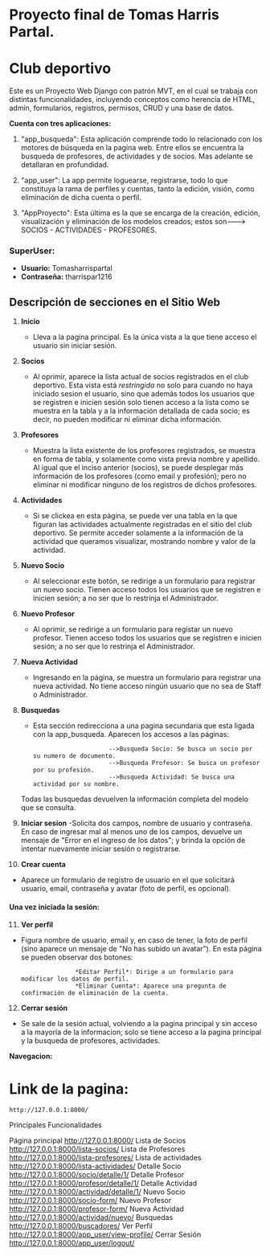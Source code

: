 # Proyecto final de Tomas Harris Partal.

# Club deportivo

Este es un Proyecto Web Django con patrón MVT, en el cual se trabaja con distintas funcionalidades, incluyendo conceptos como herencia de HTML, admin, formularios, registros, permisos, CRUD y una base de datos.

**Cuenta con tres aplicaciones:**

   1. "app_busqueda": Esta aplicación comprende todo lo relacionado con los motores de búsqueda en la pagina web. Entre ellos se encuentra la busqueda de profesores, de actividades y de socios. Mas adelante se detallaran en profundidad.

   2. "app_user": La app permite loguearse, registrarse, todo lo que constituya la rama de perfiles y cuentas, tanto la edición, visión, como eliminación de dicha cuenta o perfil.

   3. "AppProyecto": Esta última es la que se encarga de la creación, edición, visualización y eliminación de los modelos creados; estos son---> SOCIOS - ACTIVIDADES - PROFESORES.

### SuperUser:
   - **Usuario:** Tomasharrispartal
   - **Contraseña:** tharrispar1216

## Descripción de secciones en el Sitio Web

1. **Inicio**
   - Lleva a la pagina principal. Es la única vista a la que tiene acceso el usuario sin iniciar sesión.

2. **Socios**
   - Al oprimir, aparece la lista actual de socios registrados en el club deportivo. Esta vista está *restringida* no solo para cuando no haya iniciado sesion el usuario, sino que además todos los usuarios que se registren e inicien sesión solo tienen acceso a la lista como se muestra en la tabla y a la información detallada de cada socio; es decir, no pueden modificar ni eliminar dicha información.

3. **Profesores**
   - Muestra la lista existente de los profesores registrados, se muestra en forma de tabla, y solamente como vista previa nombre y apellido. Al igual que el inciso anterior (socios), se puede desplegar más información de los profesores (como email y profesión); pero no eliminar ni modificar ninguno de los registros de dichos profesores.

4. **Actividades**
   - Si se clickea en esta página, se puede ver una tabla en la que figuran las actividades actualmente registradas en el sitio del club deportivo. Se permite acceder solamente a la información de la actividad que queramos visualizar, mostrando nombre y valor de la actividad.

5. **Nuevo Socio**
   - Al seleccionar este botón, se redirige a un formulario para registrar un nuevo socio. Tienen acceso todos los usuarios que se registren e inicien sesión; a no ser que lo restrinja el Administrador.

6. **Nuevo Profesor**
   - Al oprimir, se redirige a un formulario para registar un nuevo profesor. Tienen acceso todos los usuarios que se registren e inicien sesión; a no ser que lo restrinja el Administrador.

7. **Nueva Actividad**
   - Ingresando en la página, se muestra un formulario para registrar una nueva actividad. No tiene acceso ningún usuario que no sea de Staff o Administrador.

8. **Busquedas**
   - Esta sección redirecciona a una pagina secundaria que esta ligada con la app_busqueda. Aparecen los accesos a las páginas:

                              -->Busqueda Socio: Se busca un socio por su numero de documento.
                              -->Busqueda Profesor: Se busca un profesor por su profesión.
                              -->Busqueda Actividad: Se busca una actividad por su nombre.
   
   Todas las busquedas devuelven la información completa del modelo que se consulta.

9. **Iniciar sesion**
   -Solicita dos campos, nombre de usuario y contraseña. En caso de ingresar mal al menos uno de los campos, devuelve un mensaje de "Error en el ingreso de los datos"; y brinda la opción de intentar nuevamente iniciar sesión o registrarse.

10. **Crear cuenta**
   - Aparece un formulario de registro de usuario en el que solicitará usuario, email, contraseña y avatar (foto de perfil, es opcional).

#### Una vez iniciada la sesión:

11. **Ver perfil**
   - Figura nombre de usuario, email y, en caso de tener, la foto de perfil (sino aparece un mensaje de "No has subido un avatar"). En esta página se pueden observar dos botones:

                        *Editar Perfil*: Dirige a un formulario para modificar los datos de perfil.
                        *Eliminar Cuenta*: Aparece una pregunta de confirmación de eliminación de la cuenta.

12. **Cerrar sesión**
   - Se sale de la sesión actual, volviendo a la pagina principal y sin acceso a la mayoría de la informacion; solo se tiene acceso a la pagina principal y la busqueda de profesores, actividades.


**Navegacion:**
# Link de la pagina: 
    http://127.0.0.1:8000/

Principales Funcionalidades

Página principal           http://127.0.0.1:8000/
Lista de Socios            http://127.0.0.1:8000/lista-socios/
Lista de Profesores	      http://127.0.0.1:8000/lista-profesores/
Lista de actividades	      http://127.0.0.1:8000/lista-actividades/
Detalle Socio              http://127.0.0.1:8000/socio/detalle/1/
Detalle Profesor           http://127.0.0.1:8000/profesor/detalle/1/
Detalle Actividad          http://127.0.0.1:8000/actividad/detalle/1/
Nuevo Socio                http://127.0.0.1:8000/socio-form/
Nuevo Profesor             http://127.0.0.1:8000/profesor-form/
Nueva Actividad            http://127.0.0.1:8000/actividad/nuevo/
Busquedas                  http://127.0.0.1:8000/buscadores/
Ver Perfil                 http://127.0.0.1:8000/app_user/view-profile/
Cerrar Sesión              http://127.0.0.1:8000/app_user/logout/

